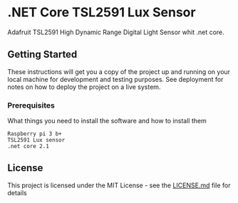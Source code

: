 # .NET Core TSL2591 Lux Sensor

Adafruit TSL2591 High Dynamic Range Digital Light Sensor whit .net core. 

## Getting Started

These instructions will get you a copy of the project up and running on your local machine for development and testing purposes. See deployment for notes on how to deploy the project on a live system.

### Prerequisites

What things you need to install the software and how to install them

```
Raspberry pi 3 b+
TSL2591 Lux sensor
.net core 2.1
```

## License

This project is licensed under the MIT License - see the [LICENSE.md](LICENSE.md) file for details


